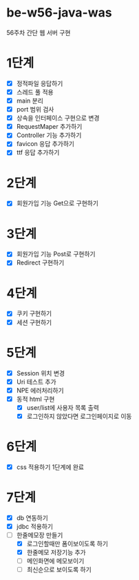 # be-w56-java-was
56주차 간단 웹 서버 구현

# 1단계
- [x] 정적파일 응답하기
- [x] 스레드 풀 적용
- [x] main 분리
- [x] port 범위 검사
- [x] 상속을 인터페이스 구현으로 변경
- [x] RequestMaper 추가하기
- [x] Controller 기능 추가하기
- [x] favicon 응답 추가하기
- [x] ttf 응답 추가하기

# 2단계
- [x] 회원가입 기능 Get으로 구현하기

# 3단계
- [x] 회원가입 기능 Post로 구현하기
- [x] Redirect 구현하기

# 4단계
- [x] 쿠키 구현하기
- [x] 세션 구현하기

# 5단계
- [x] Session 위치 변경
- [x] Uri 테스트 추가
- [x] NPE 에러처리하기
- [x] 동적 html 구현
  - [x] user/list에 사용자 목록 출력
  - [x] 로그인하지 않았다면 로그인페이지로 이동

# 6단계
- [x] css 적용하기 1단계에 완료

# 7단계
- [x] db 연동하기
- [x] jdbc 적용하기
- [ ] 한줄메모장 만들기
  - [x] 로그인할때만 폼이보이도록 하기
  - [x] 한줄메모 저장기능 추가
  - [ ] 메인화면에 메모보이기
  - [ ] 최신순으로 보이도록 하기
